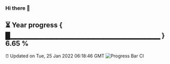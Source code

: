 ### Hi there 👋
⏳ Year progress { █▁▁▁▁▁▁▁▁▁▁▁▁▁▁▁▁▁▁▁▁▁▁▁▁▁▁▁▁▁ } 6.65 %
---
⏰ Updated on Tue, 25 Jan 2022 06:18:46 GMT
![Progress Bar CI](https://github.com/liununu/liununu/workflows/Progress%20Bar%20CI/badge.svg)
